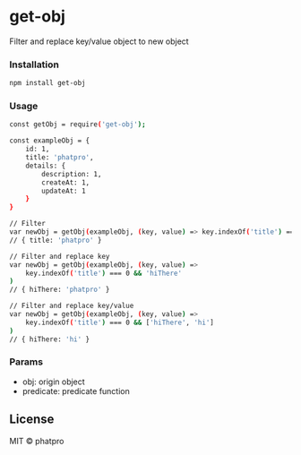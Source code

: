 # get-obj

Filter and replace key/value object to new object

### Installation

```sh
npm install get-obj
```

### Usage

```sh
const getObj = require('get-obj');

const exampleObj = {
    id: 1,
    title: 'phatpro',
    details: {
        description: 1,
        createAt: 1,
        updateAt: 1
    }
}

// Filter
var newObj = getObj(exampleObj, (key, value) => key.indexOf('title') === 0)
// { title: 'phatpro' }

// Filter and replace key
var newObj = getObj(exampleObj, (key, value) =>
    key.indexOf('title') === 0 && 'hiThere'
)
// { hiThere: 'phatpro' }

// Filter and replace key/value
var newObj = getObj(exampleObj, (key, value) =>
    key.indexOf('title') === 0 && ['hiThere', 'hi']
)
// { hiThere: 'hi' }
```

### Params

-   obj: origin object
-   predicate: predicate function

## License

MIT © phatpro
